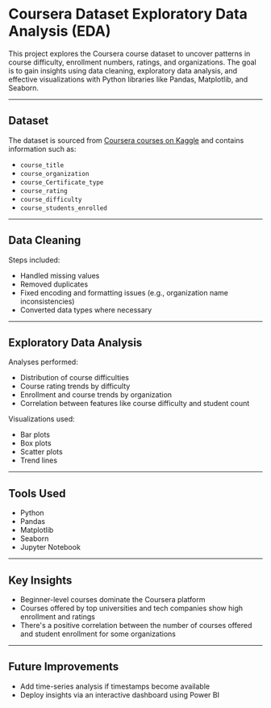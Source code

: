 # Coursera Dataset Exploratory Data Analysis (EDA)

This project explores the Coursera course dataset to uncover patterns in course difficulty, enrollment numbers, ratings, and organizations. The goal is to gain insights using data cleaning, exploratory data analysis, and effective visualizations with Python libraries like Pandas, Matplotlib, and Seaborn.

---

## Dataset

The dataset is sourced from [Coursera courses on Kaggle](https://www.kaggle.com/datasets/siddharthm1698/coursera-course-dataset) and contains information such as:

- `course_title`
- `course_organization`
- `course_Certificate_type`
- `course_rating`
- `course_difficulty`
- `course_students_enrolled`

---

## Data Cleaning

Steps included:

- Handled missing values  
- Removed duplicates  
- Fixed encoding and formatting issues (e.g., organization name inconsistencies)  
- Converted data types where necessary  

---

## Exploratory Data Analysis

Analyses performed:

- Distribution of course difficulties  
- Course rating trends by difficulty  
- Enrollment and course trends by organization  
- Correlation between features like course difficulty and student count  

Visualizations used:

- Bar plots  
- Box plots  
- Scatter plots  
- Trend lines  

---

## Tools Used

- Python  
- Pandas  
- Matplotlib  
- Seaborn  
- Jupyter Notebook  

---

## Key Insights

- Beginner-level courses dominate the Coursera platform  
- Courses offered by top universities and tech companies show high enrollment and ratings  
- There's a positive correlation between the number of courses offered and student enrollment for some organizations  

---

## Future Improvements

- Add time-series analysis if timestamps become available  
- Deploy insights via an interactive dashboard using Power BI  
